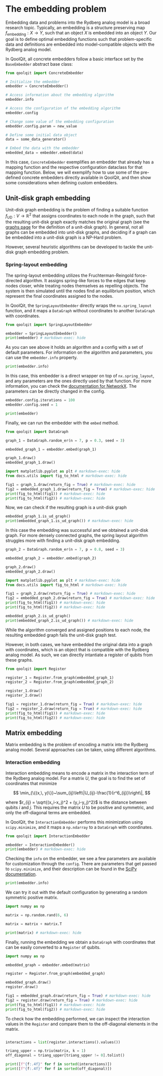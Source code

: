 # The embedding problem

Embedding data and problems into the Rydberg analog model is a broad research topic. Typically, an embedding is a structure preserving map $f_\text{embedding}: X \rightarrow Y$, such that an object $X$ is embedded into an object $Y$. Our goal is to define optimal embedding functions such that problem-specific data and definitions are embedded into model-compatible objects with the Rydberg analog model.

In QoolQit, all concrete embedders follow a basic interface set by the `BaseEmbedder` abstract base class:

```python
from qoolqit import ConcreteEmbedder

# Initialize the embedder
embedder = ConcreteEmbedder()

# Access information about the embedding algorithm
embedder.info

# Access the configuration of the embedding algorithm
embedder.config

# Change some value of the embedding configuration
embedder.config.param = new_value

# Define some initial data object
data = some_data_generator()

# Embed the data with the embedder
embedded_data = embedder.embed(data)
```

In this case, `ConcreteEmbedder` exemplifies an embedder that already has a mapping function and the respective configuration dataclass for that mapping function. Below, we will exemplify how to use some of the pre-defined concrete embedders directly available in QoolQit, and then show some considerations when defining custom embedders.

## Unit-disk graph embedding

Unit-disk graph embedding is the problem of finding a suitable function $f_\text{UD}: V\rightarrow\mathbb{R}^2$ that assigns coordinates to each node in the graph, such that the resulting unit-disk graph exactly matches the original graph (see the [graphs page](graphs.md#unit-disk) for the definition of a unit-disk graph). In general, not all graphs can be embedded into unit-disk graphs, and deciding if a graph can be embedded into a unit-disk graph is a NP-Hard problem.

However, several heuristic algorithms can be developed to tackle the unit-disk graph embedding problem.

### Spring-layout embedding

The spring-layout embedding utilizes the Fruchterman-Reingold force-directed algorithm. It assigns spring-like forces to the edges that keep nodes closer, while treating nodes themselves as repelling objects. The system is then simulated until the nodes find an equilibrium position, which represent the final coordinates assigned to the nodes.

In QoolQit, the `SpringLayoutEmbedder` directly wraps the `nx.spring_layout` function, and it maps a `DataGraph` without coordinates to another `DataGraph` with coordinates.

```python exec="on" source="material-block" result="json" session="embedding"
from qoolqit import SpringLayoutEmbedder

embedder = SpringLayoutEmbedder()
print(embedder) # markdown-exec: hide
```

As you can see above it holds an algorithm and a config with a set of default parameters. For information on the algorithm and parameters, you can use the `embedder.info` property.

```python exec="on" source="material-block" result="json" session="embedding"
print(embedder.info)
```

In this case, this embedder is a direct wrapper on top of `nx.spring_layout`, and any parameters are the ones directly used by that function. For more information, you can check the [documentation for NetworkX](https://networkx.org/documentation/stable/reference/generated/networkx.drawing.layout.spring_layout.html). The parameters can be directly changed in the config.

```python exec="on" source="material-block" result="json" session="embedding"
embedder.config.iterations = 100
embedder.config.seed = 1

print(embedder)
```

Finally, we can run the embedder with the `embed` method.

```python exec="on" source="material-block" html="1" session="embedding"
from qoolqit import DataGraph

graph_1 = DataGraph.random_er(n = 7, p = 0.3, seed = 3)

embedded_graph_1 = embedder.embed(graph_1)

graph_1.draw()
embedded_graph_1.draw()

import matplotlib.pyplot as plt # markdown-exec: hide
from docs.utils import fig_to_html # markdown-exec: hide

fig1 = graph_1.draw(return_fig = True) # markdown-exec: hide
fig2 = embedded_graph_1.draw(return_fig = True) # markdown-exec: hide
print(fig_to_html(fig1)) # markdown-exec: hide
print(fig_to_html(fig2)) # markdown-exec: hide
```

Now, we can check if the resulting graph is a unit-disk graph

```python exec="on" source="material-block" result="json" session="embedding"
embedded_graph_1.is_ud_graph()
print(embedded_graph_1.is_ud_graph()) # markdown-exec: hide
```

In this case the embedding was successful and we obtained a unit-disk graph. For more densely connected graphs, the spring layout algorithm struggles more with finding a unit-disk graph embedding.

```python exec="on" source="material-block" html="1" session="embedding"
graph_2 = DataGraph.random_er(n = 7, p = 0.8, seed = 3)

embedded_graph_2 = embedder.embed(graph_2)

graph_2.draw()
embedded_graph_2.draw()

import matplotlib.pyplot as plt # markdown-exec: hide
from docs.utils import fig_to_html # markdown-exec: hide

fig1 = graph_2.draw(return_fig = True) # markdown-exec: hide
fig2 = embedded_graph_2.draw(return_fig = True) # markdown-exec: hide
print(fig_to_html(fig1)) # markdown-exec: hide
print(fig_to_html(fig2)) # markdown-exec: hide
```

```python exec="on" source="material-block" result="json" session="embedding"
embedded_graph_2.is_ud_graph()
print(embedded_graph_2.is_ud_graph()) # markdown-exec: hide
```
While the algorithm converged and assigned positions to each node, the resulting embedded graph fails the unit-disk graph test.

However, in both cases, we have embedded the original data into a graph with coordinates, which is an object that is compatible with the Rydberg analog model. As such, we can directly intantiate a register of qubits from these graphs.

```python exec="on" source="material-block" html="1" session="embedding"
from qoolqit import Register

register_1 = Register.from_graph(embedded_graph_1)
register_2 = Register.from_graph(embedded_graph_2)

register_1.draw()
register_2.draw()

fig1 = register_1.draw(return_fig = True) # markdown-exec: hide
fig2 = register_2.draw(return_fig = True) # markdown-exec: hide
print(fig_to_html(fig1)) # markdown-exec: hide
print(fig_to_html(fig2)) # markdown-exec: hide
```


## Matrix embedding

Matrix embedding is the problem of encoding a matrix into the Rydberg analog model. Several approaches can be taken, using different algorithms.

### Interaction embedding

Interaction embedding means to encode a matrix in the interaction term of the Rydberg analog model. For a matrix $U$, the goal is to find the set of coordinates that minimize

$$
\min_{\{(x,\, y)\}}~\sum_{ij}\left\|U_{ij}-\frac{1}{r^6_{ij}}\right\|,
$$

where $r_{ij} = \sqrt{(x_i-x_j)^2 + (y_i-y_j)^2}$ is the distance between qubits $i$ and $j$. This requires the matrix $U$ to be positive and symmetric, and only the off-diagonal terms are embedded.

In QoolQit, the `InteractionEmbedder` performs this minimization using `scipy.minimize`, and it maps a `np.ndarray` to a `DataGraph` with coordinates.

```python exec="on" source="material-block" result="json" session="embedding"
from qoolqit import InteractionEmbedder

embedder = InteractionEmbedder()
print(embedder) # markdown-exec: hide
```

Checking the `info` on the embedder, we see a few parameters are available for customization through the `config`. There are parameters that get passed to `scipy.minimize`, and their description can be found in the [SciPy documentation](https://docs.scipy.org/doc/scipy/reference/generated/scipy.optimize.minimize.html).

```python exec="on" source="material-block" result="json" session="embedding"
print(embedder.info)
```

We can try it out with the default configuration by generating a random symmetric positive matrix.

```python exec="on" source="material-block" result="json" session="embedding"
import numpy as np

matrix = np.random.rand(6, 6)

matrix = matrix + matrix.T

print(matrix) # markdown-exec: hide
```

Finally, running the embedding we obtain a `DataGraph` with coordinates that can be easily converted to a `Register` of qubits.

```python exec="on" source="material-block" html="1" session="embedding"
import numpy as np

embedded_graph = embedder.embed(matrix)

register = Register.from_graph(embedded_graph)

embedded_graph.draw()
register.draw()

fig1 = embedded_graph.draw(return_fig = True) # markdown-exec: hide
fig2 = register.draw(return_fig = True) # markdown-exec: hide
print(fig_to_html(fig1)) # markdown-exec: hide
print(fig_to_html(fig2)) # markdown-exec: hide
```

To check how the embedding performed, we can inspect the interaction values in the `Register` and compare them to the off-diagonal elements in the matrix.

```python exec="on" source="material-block" result="json" session="embedding"

interactions = list(register.interactions().values())

triang_upper = np.triu(matrix, k = 1)
off_diagonal = triang_upper[triang_upper != 0].tolist()

print([f"{f:.4f}" for f in sorted(interactions)])
print([f"{f:.4f}" for f in sorted(off_diagonal)])
```
